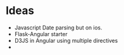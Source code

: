 # Ideas

* Javascript Date parsing but on ios.
* Flask-Angular starter
* D3JS in Angular using multiple directives
* 
